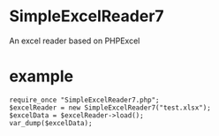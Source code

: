 # SimpleExcelReader7

An excel reader based on PHPExcel

# example

```
require_once "SimpleExcelReader7.php";
$excelReader = new SimpleExcelReader7("test.xlsx");
$excelData = $excelReader->load();
var_dump($excelData);
```
